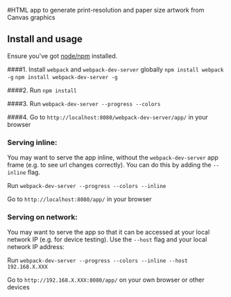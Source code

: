 #HTML app to generate print-resolution and paper size artwork from Canvas graphics

## Install and usage

Ensure you've got [node/npm](https://nodejs.org/en/) installed.

####1.
Install `webpack` and `webpack-dev-server` globally
`npm install webpack -g`
`npm install webpack-dev-server -g`

####2.
Run `npm install` 

####3. 
Run `webpack-dev-server --progress --colors`

####4.
Go to `http://localhost:8080/webpack-dev-server/app/` in your browser

### Serving inline:
You may want to serve the app inline, without the `webpack-dev-server` app frame (e.g. to see url changes correctly). You can do this by adding the `--inline` flag.

Run `webpack-dev-server --progress --colors --inline`

Go to `http://localhost:8080/app/` in your browser

### Serving on network:
You may want to serve the app so that it can be accessed at your local network IP (e.g. for device testing). Use the `--host` flag and your local network IP address:

Run `webpack-dev-server --progress --colors --inline --host 192.168.X.XXX`

Go to `http://192.168.X.XXX:8080/app/` on your own browser or other devices 

